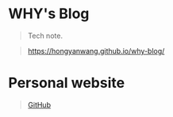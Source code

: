 # WHY's Blog

> Tech note.

>https://hongyanwang.github.io/why-blog/

# Personal website

> [GitHub](https://github.com/hongyanwang)
